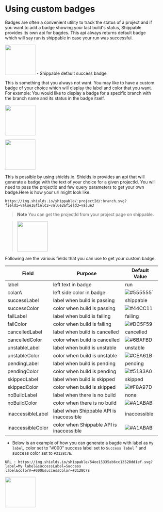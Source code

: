 # Using custom badges

Badges are often a convenient utility to track the status of a project and if you want to add a badge showing your last build's status, Shippable provides its own api for bagdes. This api always returns default badge which will say run is shippable in case your run was successful.

<img src="https://cloud.githubusercontent.com/assets/5207331/15181150/2b59af56-17a3-11e6-9c7f-87cefd972d2a.png" height="100"/>
- Shippable default success badge

This is something that you always not want. You may like to have a custom badge of your choice which will display the label and color that you want.
For example: You would like to display a badge for a specific branch with the branch name and its status in the badge itself.

<img src="https://cloud.githubusercontent.com/assets/5207331/15181191/6579542a-17a3-11e6-8818-6132ff28a73b.png"
height="100"/>

<img src="https://cloud.githubusercontent.com/assets/5207331/15181229/a5c83bb8-17a3-11e6-8dbc-faf5e2fbaba3.png"
height="100"/>

This is possible by using shields.io. Shields.io provides an api that will generate a badge with the text of your choice for a given projectId. You will need to pass the projectId and few query parameters to get your own badge.Here is how your url might look like.

```
https://img.shields.io/shippable/:projectId/:branch.svg?field1=value1&field2=value2&field3=value3
```


> **Note**
> You can get the projectId from your project page on shippable.

> <img src="https://cloud.githubusercontent.com/assets/10843817/15238923/86cffc9c-18fb-11e6-86dd-4841e987eded.png"
height="100"/>


 Following are the various fields that you can use to get your custom badge. 
 
|    Field  		 	  |                Purpose                   |Default Value|
|---------------------|------------------------------------------|-------------|
|   label		      |       left text in badge                 | run         |
|  	colarA		 	  | left side color in badge  	        | ![#555555][555555]`   |
|   successLabel 	  | label when build is passing     		 | shippable   |
|   successColor 	  | color when build is passing     		 | ![#44CC11][44CC11]   |
|   failLabel		  | label when build is failing     		 | failing     |
|   failColor		  | color when build is failing     		 | ![#DC5F59][DC5F59]   |
|   cancelledLabel	  | label when build is cancelled   		 | cancelled   |
|   cancelledColor	  | color when build is cancelled   		 | ![#6BAFBD][6BAFBD]   |
|   unstableLabel	  | label when build is unstable     		 | unstable    |
|   unstableColor	  | color when build is unstable     		 | ![#CEA61B][CEA61B]   |
|   pendingLabel	  | label when build is pending     		 | pending     |
|   pendingColor	  | color when build is pending     		 | ![#5183A0][5183A0]   |
|   skippedLabel	  | label when build is skipped     		 | skipped     |
|   skippedColor	  | color when build is skipped     		 | ![#F8A97D][F8A97D]   |
|   noBuildLabel	  | label when there is no build    		 | none        |
|   noBuildColor	  | color when there is no build    		 | ![#A1ABAB][A1ABAB]   |
|   inaccessibleLabel | label when Shippable API is inaccessible | inaccessible|
|   inaccessibleColor | color when Shippable API is inaccessible | ![#A1ABAB][A1ABAB]   |


- Below is an example of how you can generate a bagde with label as `My label`, color set to "#000" success label set to `Success label` " and success color set to `#3128C7E`.

``` URL : https://img.shields.io/shippable/54ee15335ab6cc13528dd1ef.svg?label=My label&successLabel=Success label&colorA=#000&successColor=#3128C7E  ```

<img src="https://cloud.githubusercontent.com/assets/10843817/15239062/d4783648-18fc-11e6-9c9d-b33a8f774d2e.png"
height="100"/>


[44CC11]:https://cloud.githubusercontent.com/assets/5207331/15141458/ae3a99da-16bd-11e6-9132-bb46875d3fe7.png
[555555]:https://cloud.githubusercontent.com/assets/5207331/15141509/f8db5d12-16bd-11e6-8e84-8498ef69a596.png
[DC5F59]:https://cloud.githubusercontent.com/assets/5207331/15141552/3741edf0-16be-11e6-8922-9ae46d633f75.png
[6BAFBD]:https://cloud.githubusercontent.com/assets/5207331/15141560/4014c042-16be-11e6-8374-b62914126ba4.png
[CEA61B]:https://cloud.githubusercontent.com/assets/5207331/15141568/48feaec0-16be-11e6-84fb-b48a66a783d6.png
[5183A0]:https://cloud.githubusercontent.com/assets/5207331/15141575/4f9862f8-16be-11e6-83a8-aa9b0ec4f392.png
[F8A97D]:https://cloud.githubusercontent.com/assets/5207331/15141580/56aa568c-16be-11e6-84f5-0ea50f374fa0.png
[A1ABAB]:https://cloud.githubusercontent.com/assets/5207331/15141586/5bc93dc2-16be-11e6-8d53-ea3c434cb58b.png
